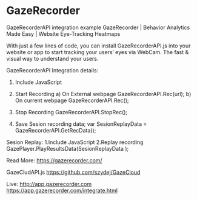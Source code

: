 # GazeRecorder 
GazeRecorderAPI integration example
GazeRecorder | Behavior Analytics Made Easy | Website Eye-Tracking Heatmaps



With just a few lines of code, you can install GazeRecorderAPI.js into your website or app to start tracking your users’ eyes via WebCam.
The fast & visual way to understand your users.



GazeRecorderAPI Integration details:
1. Include JavaScript <script src="https://app.gazerecorder.com/GazeRecorderAPI.js"></script>
2. Start Recording
  a) On External webpage  GazeRecorderAPI.Rec(url);
  b) On current webpage GazeRecorderAPI.Rec();
3. Stop Recording
GazeRecorderAPI.StopRec();

4.  Save Sesion recording data;
var SesionReplayData = GazeRecorderAPI.GetRecData();


Sesion Replay:
1.Include JavaScript <script src="https://app.gazerecorder.com/GazePlayer.js"></script>
2.Replay recording 
GazePlayer.PlayResultsData(SesionReplayData  );

Read More: https://gazerecorder.com/

GazeCludAPI.js
https://github.com/szydej/GazeCloud

Live: 
http://app.gazerecorder.com
https://app.gazerecorder.com/integrate.html

